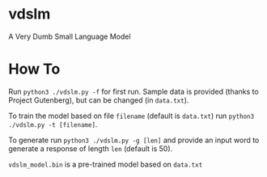 # vdslm
A Very Dumb Small Language Model

# How To
Run ```python3 ./vdslm.py -f``` for first run.
Sample data is provided (thanks to Project Gutenberg), but can be changed (in ```data.txt```).

To train the model based on file ```filename``` (default is ```data.txt```) run ```python3 ./vdslm.py -t [filename]```.

To generate run ```python3 ./vdslm.py -g [len]``` and provide an input word to generate a response of length ```len``` (default is 50). 

```vdslm_model.bin``` is a pre-trained model based on ```data.txt```

